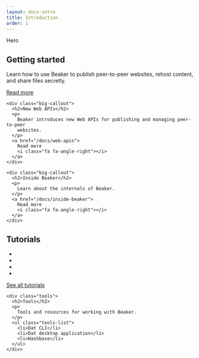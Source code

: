 ```yaml
---
layout: docs-intro
title: Introduction
order: 1
---
```


<div class="intro">
  <div class="container">
    Hero
  </div>
</div>

<div class="callouts-1">
  <div class="container">
    <div class="big-callout">
      <h2>Getting started</h2>
      <p>
        Learn how to use Beaker to publish peer-to-peer websites, rehost content,
        and share files secretly.
      </p>
      <a href="/docs/getting-started">
        Read more
        <i class="fa fa-angle-right"></i>
      </a>
    </div>

    <div class="big-callout">
      <h2>New Web APIs</h2>
      <p>
        Beaker introduces new Web APIs for publishing and managing peer-to-peer
        websites.
      </p>
      <a href="/docs/web-apis">
        Read more
        <i class="fa fa-angle-right"></i>
      </a>
    </div>

    <div class="big-callout">
      <h2>Inside Beaker</h2>
      <p>
        Learn about the internals of Beaker.
      </p>
      <a href="/docs/inside-beaker">
        Read more
        <i class="fa fa-angle-right"></i>
      </a>
    </div>
  </div>
</div>

<div class="callouts-2">
  <div class="container">
    <div class="tutorials">
      <h2>Tutorials</h2>
      <ul class="tutorials-list">
        <li></li>
        <li></li>
        <li></li>
        <li></li>
      </ul>
      <p>
        <a href="/docs/tutorials">
          See all tutorials
          <i class="fa fa-angle-right"></i>
        </a>
      </p>
    </div>

    <div class="tools">
      <h2>Tools</h2>
      <p>
        Tools and resources for working with Beaker.
      </p>
      <ul class="tools-list">
        <li>Dat CLI</li>
        <li>Dat desktop application</li>
        <li>Hashbase</li>
      </ul>
    </div>
  </div>
</div>
